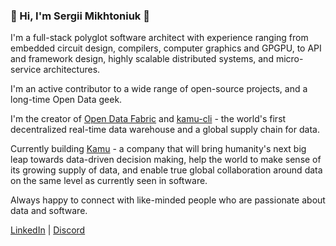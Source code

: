 ### 👋 Hi, I'm Sergii Mikhtoniuk 👋

I'm a full-stack polyglot software architect with experience ranging from embedded circuit design, compilers, computer graphics and GPGPU, to API and framework design, highly scalable distributed systems, and micro-service architectures. 

I'm an active contributor to a wide range of open-source projects, and a long-time Open Data geek.

I'm the creator of [Open Data Fabric](http://opendatafabric.org/) and [kamu-cli](https://github.com/kamu-data/kamu-cli) - the world's first decentralized real-time data warehouse and a global supply chain for data.

Currently building [Kamu](https://kamu.dev) - a company that will bring humanity's next big leap towards data-driven decision making, help the world to make sense of its growing supply of data, and enable true global collaboration around data on the same level as currently seen in software.

Always happy to connect with like-minded people who are passionate about data and software.

[LinkedIn](linkedin.com/in/mikhtonyuk/) | [Discord](https://discord.gg/nU6TXRQNXC)